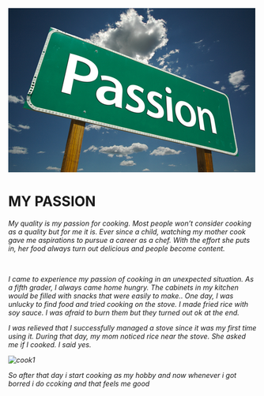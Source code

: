 <img src="https://github.com/adsingh007/adsingh007/blob/main/passion.jpg" alt="MY PASSION">


# MY PASSION
<p> <i> My quality is my passion for cooking. Most people won’t consider cooking as a quality but for me it is. Ever since a child, watching my mother cook gave me aspirations to pursue a career as a chef. With the effort she puts in, her food always turn out delicious and people become content. </p>
</br>
<p> <i>I came to experience my passion of cooking in an unexpected situation. As a fifth grader, I always came home hungry. The cabinets in my kitchen would be filled with snacks that were easily to make.. One day, I was unlucky to find food and tried cooking on the stove. I made fried rice with soy sauce. I was afraid to burn them but they turned out ok at the end.

I was relieved that I successfully managed a stove since it was my first time using it. During that day, my mom noticed rice near the stove. She asked me if I cooked. I said yes.</p>
  <img src="https://https://github.com/adsingh007/adsingh007/blob/main/cook1.jpg" alt="cook1">
  
  <p><i> So after that day i start cooking as my hobby and now whenever i got borred i do ccoking and that feels me good </p>
